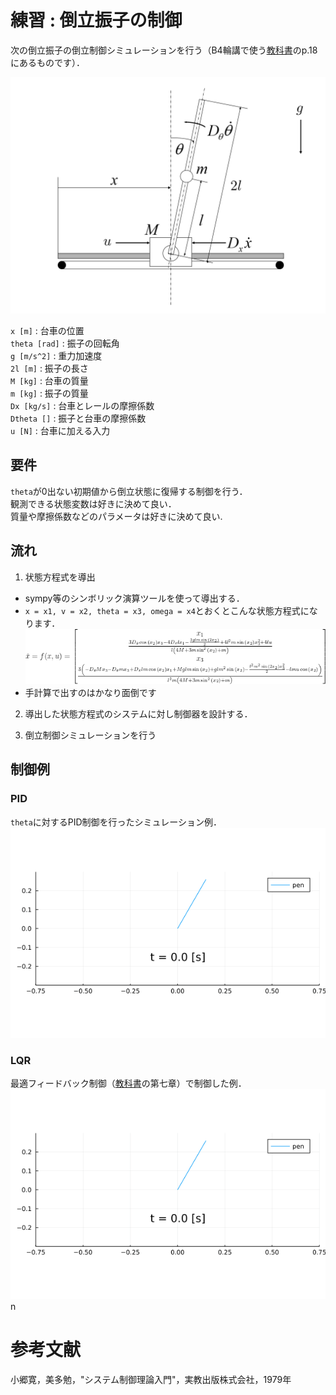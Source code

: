 
# 練習 : 倒立振子の制御

次の倒立振子の倒立制御シミュレーションを行う（B4輪講で使う[教科書](#1)のp.18にあるものです）． 

![pend](pen.svg)  

`x [m]` : 台車の位置  
`theta [rad]` : 振子の回転角  
`g [m/s^2]` : 重力加速度  
`2l [m]` : 振子の長さ  
`M [kg]` : 台車の質量  
`m [kg]` : 振子の質量  
`Dx [kg/s]` : 台車とレールの摩擦係数  
`Dtheta []` : 振子と台車の摩擦係数  
`u [N]` : 台車に加える入力  

## 要件
`theta`が0出ない初期値から倒立状態に復帰する制御を行う．  
観測できる状態変数は好きに決めて良い．  
質量や摩擦係数などのパラメータは好きに決めて良い.  

## 流れ
1. 状態方程式を導出  
* sympy等のシンボリック演算ツールを使って導出する．  
* `x = x1, v = x2, theta = x3, omega = x4`とおくとこんな状態方程式になります．  
![fxu](fxu.png)
* 手計算で出すのはかなり面倒です
2. 導出した状態方程式のシステムに対し制御器を設計する．  

3. 倒立制御シミュレーションを行う  

## 制御例
### PID
`theta`に対するPID制御を行ったシミュレーション例．  
![pid](julia_src/pid.gif)

### LQR
最適フィードバック制御（[教科書](#1)の第七章）で制御した例．  
![lqr](julia_src/lqr.gif) n




# 参考文献
<a name="1">小郷寛，美多勉，"システム制御理論入門"，実教出版株式会社，1979年</a>